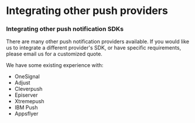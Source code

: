 # Integrating other push providers

### Integrating other push notification SDKs

There are many other push notification providers available. If you would like us to integrate a different provider's SDK, or have specific requirements, please email us for a customized quote. 

We have some existing experience with:

* OneSignal
* Adjust
* Cleverpush
* Episerver
* Xtremepush
* IBM Push
* Appsflyer

